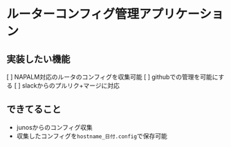 # ルーターコンフィグ管理アプリケーション
## 実装したい機能
[ ] NAPALM対応のルータのコンフィグを収集可能
[ ] githubでの管理を可能にする
[ ] slackからのプルリク+マージに対応

## できてること
* junosからのコンフィグ収集
* 収集したコンフィグを`hostname_日付.config`で保存可能

